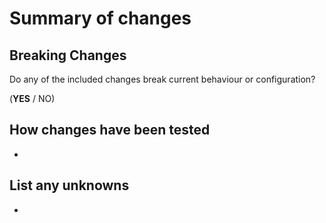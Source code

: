 <!--- Provide a general summary of your changes in the Title above -->
<!--- See [CONTRIBUTING.md](CONTRIBUTING.md) and [CODE_OF_CONDUCT.md](CODE_OF_CONDUCT.md). -->

# Summary of changes

<!--- Describe your changes -->

## Breaking Changes

Do any of the included changes break current behaviour or configuration?

(**YES** / NO)

## How changes have been tested

-

## List any unknowns

-
